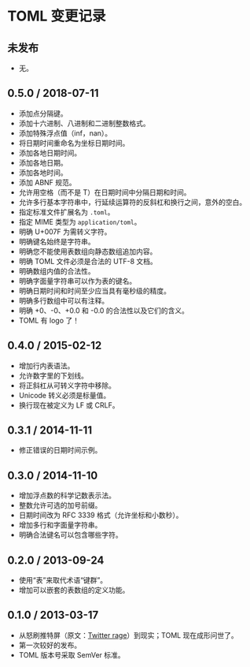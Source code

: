# TOML 变更记录

## 未发布

* 无。

## 0.5.0 / 2018-07-11

* 添加点分隔键。
* 添加十六进制、八进制和二进制整数格式。
* 添加特殊浮点值（inf，nan）。
* 将日期时间重命名为坐标日期时间。
* 添加各地日期时间。
* 添加各地日期。
* 添加各地时间。
* 添加 ABNF 规范。
* 允许用空格（而不是 T）在日期时间中分隔日期和时间。
* 允许多行基本字符串中，行延续运算符的反斜杠和换行之间，意外的空白。
* 指定标准文件扩展名为 `.toml`。
* 指定 MIME 类型为 `application/toml`。
* 明确 U+007F 为需转义字符。
* 明确键名始终是字符串。
* 明确您不能使用表数组向静态数组追加内容。
* 明确 TOML 文件必须是合法的 UTF-8 文档。
* 明确数组内值的合法性。
* 明确字面量字符串可以作为表的键名。
* 明确日期时间和时间至少应当具有毫秒级的精度。
* 明确多行数组中可以有注释。
* 明确 +0、-0、+0.0 和 -0.0 的合法性以及它们的含义。
* TOML 有 logo 了！

## 0.4.0 / 2015-02-12

* 增加行内表语法。
* 允许数字里的下划线。
* 将正斜杠从可转义字符中移除。
* Unicode 转义必须是标量值。
* 换行现在被定义为 LF 或 CRLF。

## 0.3.1 / 2014-11-11

* 修正错误的日期时间示例。

## 0.3.0 / 2014-11-10

* 增加浮点数的科学记数表示法。
* 整数允许可选的加号前缀。
* 日期时间改为 RFC 3339 格式（允许坐标和小数秒）。
* 增加多行和字面量字符串。
* 明确合法键名可以包含哪些字符。

## 0.2.0 / 2013-09-24

* 使用“表”来取代术语“键群”。
* 增加可以嵌套的表数组的定义功能。

## 0.1.0 / 2013-03-17

* 从怒刷推特屏（原文：[Twitter rage]）到现实；TOML 现在成形问世了。
* 第一次较好的发布。
* TOML 版本号采取 SemVer 标准。

[Twitter rage]: https://www.urbandictionary.com/define.php?term=Twitter%20Rage "Urban Dictionary: At least 5 consecutive angry tweets about something. Usually results in a drop in followers and/or more people twitter raging.&#10;都市词典：至少 5 条连续的关于某事愤怒的推文。通常会导致他人取关和/或更多的人被传染。"
